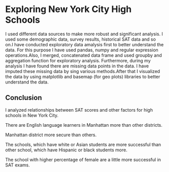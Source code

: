 # Exploring New York City High Schools

I used different data sources to make more robust and significant analysis. I used some demographic data, survey results, historical SAT data and so on.I have conducted exploratory data amalysis first to better understand the data. For this purpose I have used pandas, numpy and regular expression operations.Also, I merged, concatenated data frame and used groupby and aggregation function for exploratory analysis. Furthermore, during my analysis I have found there are missing data points in the data. I have imputed these missing data by sing various methods.After that I visualized the data by using matplotlib and basemap (for geo plots) libraries to better understand the data.

## Conclusion

I analyzed relationships between SAT scores and other factors for high schools in New York City. 

There are English language learners in Manhattan more than other districts. 

Manhattan district more secure than others.

The schools, which have white or Asian students are more successful than other school, which have Hispanic or black students more.

The school with higher percentage of female are a little more successful in SAT exams.
